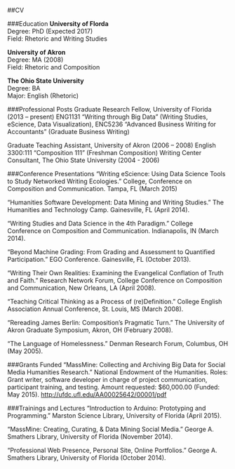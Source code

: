 ##CV

###Education
**University of Florda**  
Degree: PhD (Expected 2017)  
Field: Rhetoric and Writing Studies

**University of Akron**  
Degree: MA (2008)  
Field: Rhetoric and Composition

**The Ohio State University**  
Degree: BA  
Major: English (Rhetoric)

###Professional Posts
Graduate Research Fellow, University of Florida (2013 – present)
ENG1131 “Writing through Big Data” (Writing Studies, eScience, Data Visualization), ENC5236  “Advanced Business Writing for Accountants” (Graduate Business Writing)

Graduate Teaching Assistant, University of Akron (2006 – 2008)
English 3300:111 “Composition 111” (Freshman Composition)
Writing Center Consultant, The Ohio State University (2004 - 2006)

###Conference Presentations
“Writing eScience: Using Data Science Tools to Study Networked Writing Ecologies.” College, 
	Conference on Composition and Communication. Tampa, FL (March 2015)

“Humanities Software Development: Data Mining and Writing Studies.” The Humanities and
	Technology Camp. Gainesville, FL (April 2014).

“Writing Studies and Data Science in the 4th Paradigm.” College Conference on Composition and
	Communication. Indianapolis, IN (March 2014).

“Beyond Machine Grading: From Grading and Assessment to Quantified Participation.” EGO
	Conference. Gainesville, FL (October 2013).   

“Writing Their Own Realities: Examining the Evangelical Conflation of Truth and Faith.” 
Research Network Forum, College Conference on Composition and Communication, 
New Orleans, LA (April 2008).

“Teaching Critical Thinking as a Process of (re)Definition.” College English Association 
	Annual Conference, St. Louis, MS (March 2008).

“Rereading James Berlin: Composition’s Pragmatic Turn.” The University of Akron Graduate 
	Symposium, Akron, OH (February 2008).

“The Language of Homelessness.” Denman Research Forum, Columbus, OH (May 2005).  

###Grants Funded
“MassMine: Collecting and Archiving Big Data for Social Media Humanities Research.” National 
	Endowment of the Humanities. Roles: Grant writer, software developer in charge of project 	communication, participant training, and testing. Amount requested: $60,000.00 (Funded: May 
	2015). <http://ufdc.ufl.edu/AA00025642/00001/pdf>

###Trainings and Lectures
“Introduction to Arduino: Prototyping and Programming.” Marston Science Library, University of 
	Florida (April 2015). 

“MassMine: Creating, Curating, & Data Mining Social Media.” George A. Smathers Library, 	University of Florida (November 2014). 

“Professional Web Presence, Personal Site, Online Portfolios.” George A. Smathers Library, University 	of Florida (October 2014).
